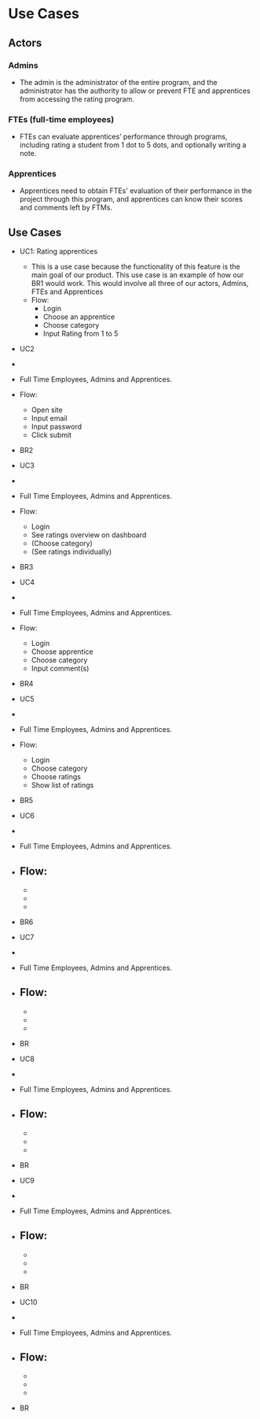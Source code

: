 # **Use Cases**
## **Actors**
### Admins
- The admin is the administrator of the entire program, and the administrator has the authority to allow or prevent FTE and apprentices from accessing the rating program.

### FTEs (full-time employees)
- FTEs can evaluate apprentices’ performance through programs, including rating a student from 1 dot to 5 dots, and optionally writing a note.

### Apprentices
- Apprentices need to obtain FTEs' evaluation of their performance in the project through this program, and apprentices can know their scores and comments left by FTMs.

## **Use Cases**
- UC1: Rating apprentices
  - This is a use case because the functionality of this feature is the main goal of our product. This use case is an example  of how our BR1 would work. This would involve all three of our actors, Admins, FTEs and Apprentices
  - Flow:
    - Login
    - Choose an apprentice
    - Choose category
    - Input Rating from 1 to 5


- UC2
- 
- Full Time Employees, Admins and Apprentices.
- Flow:
  - Open site
  - Input email
  - Input password
  - Click submit
- BR2


- UC3
- 
- Full Time Employees, Admins and Apprentices.
- Flow:
  - Login
  - See ratings overview on dashboard
  - (Choose category)
  - (See ratings individually)
- BR3

- UC4
- 
- Full Time Employees, Admins and Apprentices.
- Flow:
  - Login
  - Choose apprentice
  - Choose category
  - Input comment(s)
- BR4

- UC5
- 
- Full Time Employees, Admins and Apprentices.
- Flow:
  - Login
  - Choose category
  - Choose ratings
  - Show list of ratings
- BR5

- UC6
- 
- Full Time Employees, Admins and Apprentices.
- Flow:
  - 
  - 
  - 
  - 
- BR6

- UC7
- 
- Full Time Employees, Admins and Apprentices.
- Flow:
  - 
  - 
  - 
  - 
- BR

- UC8
- 
- Full Time Employees, Admins and Apprentices.
- Flow:
  - 
  - 
  - 
  - 
- BR

- UC9
- 
- Full Time Employees, Admins and Apprentices.
- Flow:
  - 
  - 
  - 
  - 
- BR

- UC10
- 
- Full Time Employees, Admins and Apprentices.
- Flow:
  - 
  - 
  - 
  - 
- BR
